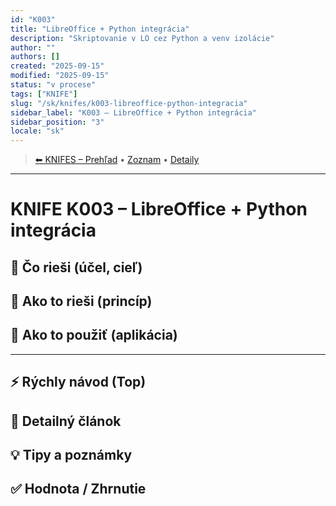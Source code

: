 ```yaml
---
id: "K003"
title: "LibreOffice + Python integrácia"
description: "Skriptovanie v LO cez Python a venv izolácie"
author: ""
authors: []
created: "2025-09-15"
modified: "2025-09-15"
status: "v procese"
tags: ["KNIFE"]
slug: "/sk/knifes/k003-libreoffice-python-integracia"
sidebar_label: "K003 – LibreOffice + Python integrácia"
sidebar_position: "3"
locale: "sk"
---
```

<!-- body:start -->

<!-- nav:knifes -->
> [⬅ KNIFES – Prehľad](../KNIFEsOverview.md) • [Zoznam](../KNIFE_Overview_List.md) • [Detaily](../KNIFE_Overview_Details.md)
---
# KNIFE K003 – LibreOffice + Python integrácia

## 🎯 Čo rieši (účel, cieľ)

## 🧩 Ako to rieši (princíp)

## 🧪 Ako to použiť (aplikácia)

---

## ⚡ Rýchly návod (Top)

## 📜 Detailný článok

## 💡 Tipy a poznámky

## ✅ Hodnota / Zhrnutie
